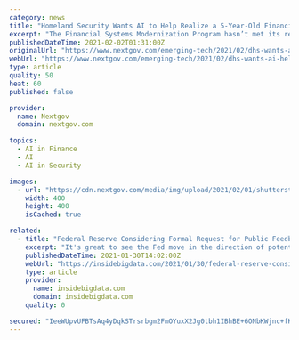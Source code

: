 ```yaml
---
category: news
title: "Homeland Security Wants AI to Help Realize a 5-Year-Old Financial Services Mandate"
excerpt: "The Financial Systems Modernization Program hasn’t met its requirements, but officials hope an injection of artificial intelligence and automation can help."
publishedDateTime: 2021-02-02T01:31:00Z
originalUrl: "https://www.nextgov.com/emerging-tech/2021/02/dhs-wants-ai-help-realize-5-year-old-financial-services-mandate/171774/"
webUrl: "https://www.nextgov.com/emerging-tech/2021/02/dhs-wants-ai-help-realize-5-year-old-financial-services-mandate/171774/"
type: article
quality: 50
heat: 60
published: false

provider:
  name: Nextgov
  domain: nextgov.com

topics:
  - AI in Finance
  - AI
  - AI in Security

images:
  - url: "https://cdn.nextgov.com/media/img/upload/2021/02/01/shutterstock_255304399_2/open-graph.jpg"
    width: 400
    height: 400
    isCached: true

related:
  - title: "Federal Reserve Considering Formal Request for Public Feedback about the Adoption of AI in the Financial Services Sector"
    excerpt: "It's great to see the Fed move in the direction of potentially providing clarification and additional guidance around supervision of AI/ML in financial services. Additional guidance from the Fed and other agencies (OCC,"
    publishedDateTime: 2021-01-30T14:02:00Z
    webUrl: "https://insidebigdata.com/2021/01/30/federal-reserve-considering-formal-request-for-public-feedback-about-the-adoption-of-ai-in-the-financial-services-sector/"
    type: article
    provider:
      name: insidebigdata.com
      domain: insidebigdata.com
    quality: 0

secured: "IeeWUpvUFBTsAq4yDqkSTrsrbgm2FmOYuxX2Jg0tbh1IBhBE+6ONbKWjnc+fKfrqbISk+XKMn/jU0ojFAIcOHq/y5Iv7Ao0z/jl5di+FRGu8x0G6f1BsB7bR3vq5xwIyCXum7FRP8raW6qDryXEbFXKBCtwvf1OB9uLQD5qwcY6vEOxGpN3vfmP8/8y9mEmle8u3k0o8jONKSYr3bjuOx+CEhtpn3x5HpmnvWYlSnxhZmzGANVxGpkVG7UhcbkxhGbTa3Hwz0ncxD0mc2W/NXz0pu2SOVq1zNPkNccueVElafIF/kJ9pJDF3vQvcWsGC1v/MUJD4huMCp9zjshcZm06rEoGsBxQfTl03Gp0HUV0=;dGwH0Ssx8B3iZIS7mH+nmw=="
---
```


